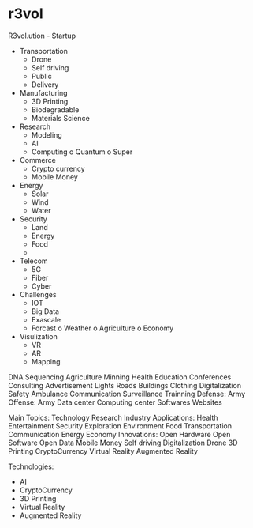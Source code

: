 # r3vol
R3vol.ution - Startup

- Transportation
	+ Drone
	+ Self driving
	+ Public
	+ Delivery
- Manufacturing
	+ 3D Printing
	+ Biodegradable
	+ Materials Science
- Research
	+ Modeling
	+ AI
	+ Computing
		o Quantum
		o Super
- Commerce
	+ Crypto currency
	+ Mobile Money
- Energy
	+ Solar
	+ Wind
	+ Water
- Security
	+ Land
	+ Energy
	+ Food
	+ 
- Telecom
	+ 5G
	+ Fiber
	+ Cyber
- Challenges
	+ IOT
	+ Big Data
	+ Exascale
	+ Forcast
		o Weather
		o Agriculture
		o Economy
- Visulization
	+ VR
	+ AR
	+ Mapping

DNA Sequencing
Agriculture
Minning
Health
Education
Conferences
Consulting
Advertisement
Lights
Roads
Buildings
Clothing
Digitalization
Safety
Ambulance
Communication
Surveillance
Trainning
Defense: Army
Offense: Army
Data center
Computing center
Softwares
Websites


Main Topics:
	Technology
	Research
	Industry
Applications:
	Health
	Entertainment
	Security
	Exploration
	Environment
	Food
	Transportation
	Communication
	Energy
	Economy
Innovations:
	Open Hardware
	Open Software
	Open Data
	Mobile Money
	Self driving
	Digitalization
	Drone
	3D Printing
	CryptoCurrency
	Virtual Reality
	Augmented Reality





Technologies:
- AI
- CryptoCurrency
- 3D Printing
- Virtual Reality
- Augmented Reality
